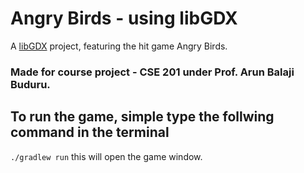 # Angry Birds - using libGDX

A [libGDX](https://libgdx.com/) project, featuring the hit game Angry Birds.

### Made for course project - CSE 201 under Prof. Arun Balaji Buduru.

## To run the game, simple type the follwing command in the terminal
  `./gradlew run`
this will open the game window.
